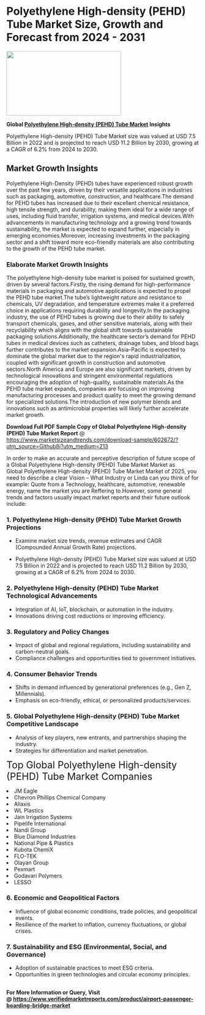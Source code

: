 <H1>Polyethylene High-density (PEHD) Tube Market Size, Growth and Forecast from 2024 - 2031</H1><img class="aligncenter size-medium wp-image-584254" src="https://thirdeyenews.in/wp-content/uploads/2024/09/Global-Market-Research-300x168.jpeg" alt="" width="300" height="168" /><p><strong>Global&nbsp;<a href="https://www.marketsizeandtrends.com/download-sample/602672/?utm_source=Github8j?utm_medium=213">Polyethylene High-density (PEHD) Tube Market</a> Insights</strong></p><p>Polyethylene High-density (PEHD) Tube Market size was valued at USD 7.5 Billion in 2022 and is projected to reach USD 11.2 Billion by 2030, growing at a CAGR of 6.2% from 2024 to 2030.</p><p><h2>Market Growth Insights</h2> Polyethylene High-Density (PEHD) tubes have experienced robust growth over the past few years, driven by their versatile applications in industries such as packaging, automotive, construction, and healthcare.The demand for PEHD tubes has increased due to their excellent chemical resistance, high tensile strength, and durability, making them ideal for a wide range of uses, including fluid transfer, irrigation systems, and medical devices.With advancements in manufacturing technology and a growing trend towards sustainability, the market is expected to expand further, especially in emerging economies.Moreover, increasing investments in the packaging sector and a shift toward more eco-friendly materials are also contributing to the growth of the PEHD tube market. <h3>Elaborate Market Growth Insights</h3> The polyethylene high-density tube market is poised for sustained growth, driven by several factors.Firstly, the rising demand for high-performance materials in packaging and automotive applications is expected to propel the PEHD tube market.The tube’s lightweight nature and resistance to chemicals, UV degradation, and temperature extremes make it a preferred choice in applications requiring durability and longevity.In the packaging industry, the use of PEHD tubes is growing due to their ability to safely transport chemicals, gases, and other sensitive materials, along with their recyclability which aligns with the global shift towards sustainable packaging solutions.Additionally, the healthcare sector’s demand for PEHD tubes in medical devices such as catheters, drainage tubes, and blood bags further contributes to the market expansion.Asia-Pacific is expected to dominate the global market due to the region's rapid industrialization, coupled with significant growth in construction and automotive sectors.North America and Europe are also significant markets, driven by technological innovations and stringent environmental regulations encouraging the adoption of high-quality, sustainable materials.As the PEHD tube market expands, companies are focusing on improving manufacturing processes and product quality to meet the growing demand for specialized solutions.The introduction of new polymer blends and innovations such as antimicrobial properties will likely further accelerate market growth.</p><p><span class=""><strong>Download Full PDF Sample Copy of Global Polyethylene High-density (PEHD) Tube Market Report</strong> @ <a href="https://www.marketsizeandtrends.com/download-sample/602672/?utm_source=Github8j?utm_medium=213" target="_blank">https://www.marketsizeandtrends.com/download-sample/602672/?utm_source=Github8j?utm_medium=213</a></span></p><p>In order to make an accurate and perceptive description of future scope of a Global&nbsp;Polyethylene High-density (PEHD) Tube Market Market as Global&nbsp;Polyethylene High-density (PEHD) Tube Market Market of 2025, you need to describe a clear Vision &ndash; What Industry or Linda can you think of for example: Quote from a Technology, healthcare, automotive, renewable energy, name the market you are Reffering to.However, some general trends and factors usually impact market reports and their future outlook include:</p><h3>1.&nbsp;<strong>Polyethylene High-density (PEHD) Tube Market Growth Projections</strong></h3><ul><li>Examine market size trends, revenue estimates and CAGR (Compounded Annual Growth Rate) projections.</li><li><p>Polyethylene High-density (PEHD) Tube Market size was valued at USD 7.5 Billion in 2022 and is projected to reach USD 11.2 Billion by 2030, growing at a CAGR of 6.2% from 2024 to 2030.</p></li></ul><h3>2.&nbsp;<strong>Polyethylene High-density (PEHD) Tube Market Technological Advancements</strong></h3><ul><li>Integration of AI, IoT, blockchain, or automation in the industry.</li><li>Innovations driving cost reductions or improving efficiency.</li></ul><h3>3.&nbsp;<strong>Regulatory and Policy Changes</strong></h3><ul><li>Impact of global and regional regulations, including sustainability and carbon-neutral goals.</li><li>Compliance challenges and opportunities tied to government initiatives.</li></ul><h3>4.&nbsp;<strong>Consumer Behavior Trends</strong></h3><ul><li>Shifts in demand influenced by generational preferences (e.g., Gen Z, Millennials).</li><li>Emphasis on eco-friendly, ethical, or personalized products/services.</li></ul><h3>5.&nbsp;<strong>Global Polyethylene High-density (PEHD) Tube Market Competitive Landscape</strong></h3><ul><li>Analysis of key players, new entrants, and partnerships shaping the industry.</li><li>Strategies for differentiation and market penetration.</li></ul><p data-pm-slice="1 1 []"><span style="color: inherit; font-family: inherit; font-size: 25px;">Top Global Polyethylene High-density (PEHD) Tube Market Companies</span></p><div class="" data-test-id=""><p><li>JM Eagle</li><li> Chevron Phillips Chemical Company</li><li> Aliaxis</li><li> WL Plastics</li><li> Jain Irrigation Systems</li><li> Pipelife International</li><li> Nandi Group</li><li> Blue Diamond Industries</li><li> National Pipe & Plastics</li><li> Kubota ChemiX</li><li> FLO-TEK</li><li> Olayan Group</li><li> Pexmart</li><li> Godavari Polymers</li><li> LESSO</li></p></div><h3>6.&nbsp;<strong>Economic and Geopolitical Factors</strong></h3><ul><li>Influence of global economic conditions, trade policies, and geopolitical events.</li><li>Resilience of the market to inflation, currency fluctuations, or global crises.</li></ul><h3>7.&nbsp;<strong>Sustainability and ESG (Environmental, Social, and Governance)</strong></h3><ul><li>Adoption of sustainable practices to meet ESG criteria.</li><li>Opportunities in green technologies and circular economy principles.</li></ul><h2><strong style="font-size: 14px;">For More Information or Query, Visit @&nbsp;</strong><a style="background-color: #ffffff; font-size: 14px;" href="https://www.marketsizeandtrends.com/report/polyethylene-high-density-pehd-tube-market/" target="_blank">https://www.verifiedmarketreports.com/product/airport-passenger-boarding-bridge-market</a></h2>